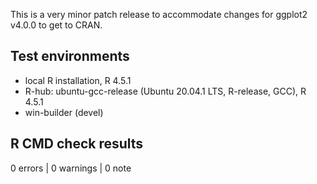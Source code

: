 This is a very minor patch release to accommodate changes for ggplot2 v4.0.0 to get to CRAN.

## Test environments
* local R installation, R 4.5.1
* R-hub: ubuntu-gcc-release (Ubuntu 20.04.1 LTS, R-release, GCC), R 4.5.1
* win-builder (devel)

## R CMD check results

0 errors | 0 warnings | 0 note
